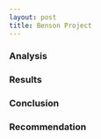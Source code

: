 ```yaml
---
layout: post
title: Benson Project
---
```




### Analysis

### Results

### Conclusion

### Recommendation
